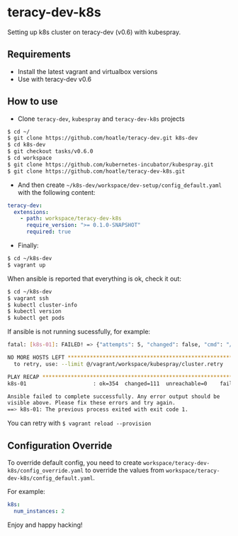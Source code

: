 # teracy-dev-k8s

Setting up k8s cluster on teracy-dev (v0.6) with kubespray.


## Requirements

- Install the latest vagrant and virtualbox versions
- Use with teracy-dev v0.6

## How to use

- Clone `teracy-dev`, `kubespray` and `teracy-dev-k8s` projects

```bash
$ cd ~/
$ git clone https://github.com/hoatle/teracy-dev.git k8s-dev
$ cd k8s-dev
$ git checkout tasks/v0.6.0
$ cd workspace
$ git clone https://github.com/kubernetes-incubator/kubespray.git
$ git clone https://github.com/hoatle/teracy-dev-k8s.git
```


- And then create `~/k8s-dev/workspace/dev-setup/config_default.yaml` with the following content:

```yaml
teracy-dev:
  extensions:
    - path: workspace/teracy-dev-k8s
      require_version: ">= 0.1.0-SNAPSHOT"
      required: true
```

- Finally:

```bash
$ cd ~/k8s-dev
$ vagrant up
```


When ansible is reported that everything is ok, check it out:

```bash
$ cd ~/k8s-dev
$ vagrant ssh
$ kubectl cluster-info
$ kubectl version
$ kubectl get pods
```

If ansible is not running sucessfully, for example:

```bash
fatal: [k8s-01]: FAILED! => {"attempts": 5, "changed": false, "cmd": "/usr/local/bin/kubectl get secrets -o custom-columns=name:{.metadata.name} --no-headers | grep -m1 default-token", "delta": "0:00:00.190677", "end": "2018-07-26 15:30:33.207118", "msg": "non-zero return code", "rc": 1, "start": "2018-07-26 15:30:33.016441", "stderr": "", "stderr_lines": [], "stdout": "", "stdout_lines": []}

NO MORE HOSTS LEFT *************************************************************
  to retry, use: --limit @/vagrant/workspace/kubespray/cluster.retry

PLAY RECAP *********************************************************************
k8s-01                     : ok=354  changed=111  unreachable=0    failed=1

Ansible failed to complete successfully. Any error output should be
visible above. Please fix these errors and try again.
==> k8s-01: The previous process exited with exit code 1.
```

You can retry with `$ vagrant reload --provision`


## Configuration Override

To override default config, you need to create `workspace/teracy-dev-k8s/config_override.yaml` to
override the values from `workspace/teracy-dev-k8s/config_default.yaml`.

For example:

```yaml
k8s:
  num_instances: 2
```


Enjoy and happy hacking!
